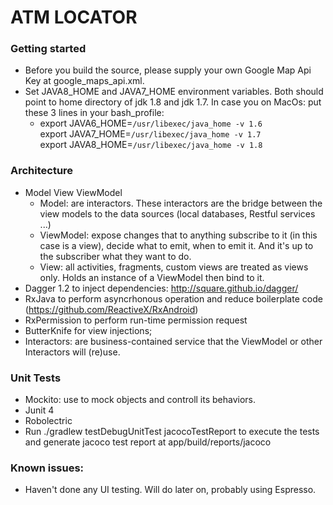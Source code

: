 # ATM LOCATOR
### Getting started
- Before you build the source, please supply your own Google Map Api Key at google_maps_api.xml.
- Set JAVA8_HOME and JAVA7_HOME environment variables. Both should point to home directory of jdk 1.8 and jdk 1.7. In case you on MacOs: put these 3 lines in your bash_profile:
   -  export JAVA6_HOME=`/usr/libexec/java_home -v 1.6`  
      export JAVA7_HOME=`/usr/libexec/java_home -v 1.7`  
      export JAVA8_HOME=`/usr/libexec/java_home -v 1.8`  

### Architecture
- Model View ViewModel
    * Model: are interactors.  These interactors are the bridge between the view models to the data sources (local databases, Restful services ...)
    * ViewModel: expose changes that to anything subscribe to it (in this case is a view), decide what to emit, when to emit it. And it's up to the subscriber what they want to do.
    * View: all activities, fragments, custom views are treated as views only. Holds an instance of a ViewModel then bind to it.
- Dagger 1.2 to inject dependencies: http://square.github.io/dagger/
- RxJava to perform asyncrhonous operation and reduce boilerplate code (https://github.com/ReactiveX/RxAndroid)
- RxPermission to perform run-time permission request
- ButterKnife for view injections;
- Interactors: are business-contained service that the ViewModel or other Interactors will (re)use.

### Unit Tests
- Mockito: use to mock objects and controll its behaviors.
- Junit 4
- Robolectric
- Run ./gradlew testDebugUnitTest jacocoTestReport to execute the tests and generate jacoco test report at app/build/reports/jacoco

### Known issues:
- Haven't done any UI testing.  Will do later on, probably using Espresso.
